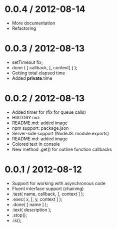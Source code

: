 # 0.0.4 / 2012-08-14
* More documentation
* Refactoring

# 0.0.3 / 2012-08-13

* setTimeout fix;
* done ( [ callback, [, context] ] );
* Getting total elapsed time
* Added __private__.time

# 0.0.2 / 2012-08-13

* Added timer for <test> (fix for queue calls)
* HISTORY.md:
* README.md: added image
* npm support: package.json
* Server-side support (NodeJS: module.exports)
* README.md: added image
* Colored text in console
* New method .get() for outline function callbacks

# 0.0.1 / 2012-08-12

* Support for working with asynchronous code
* Fluent interface support (chaining)
* .test( name, callback, [, context ] );
* .exec( x, [, y, context ] );
* .done( [ name ] );
* .text( description );
* .stop();
* .is();
